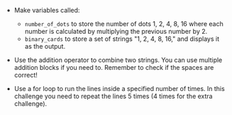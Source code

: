 -   Make variables called:

    -   `number_of_dots` to store the number of dots 1, 2, 4, 8, 16 where each
        number is calculated by multiplying the previous number by 2.
    -   `binary_cards` to store a set of strings "1, 2, 4, 8, 16," and displays it
        as the output.

-   Use the addition operator to combine two strings. You can use multiple addition
    blocks if you need to. Remember to check if the spaces are correct!
-   Use a for loop to run the lines inside a specified number of times. In this challenge
    you need to repeat the lines 5 times (4 times for the extra challenge).
